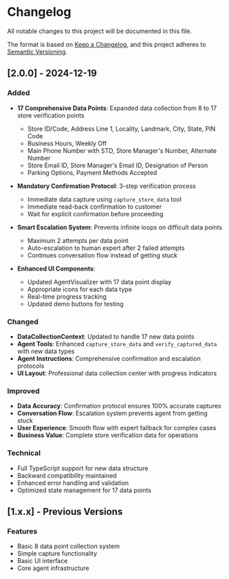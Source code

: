 # Changelog

All notable changes to this project will be documented in this file.

The format is based on [Keep a Changelog](https://keepachangelog.com/en/1.0.0/),
and this project adheres to [Semantic Versioning](https://semver.org/spec/v2.0.0.html).

## [2.0.0] - 2024-12-19

### Added
- **17 Comprehensive Data Points**: Expanded data collection from 8 to 17 store verification points
  - Store ID/Code, Address Line 1, Locality, Landmark, City, State, PIN Code
  - Business Hours, Weekly Off
  - Main Phone Number with STD, Store Manager's Number, Alternate Number  
  - Store Email ID, Store Manager's Email ID, Designation of Person
  - Parking Options, Payment Methods Accepted

- **Mandatory Confirmation Protocol**: 3-step verification process
  - Immediate data capture using `capture_store_data` tool
  - Immediate read-back confirmation to customer
  - Wait for explicit confirmation before proceeding

- **Smart Escalation System**: Prevents infinite loops on difficult data points
  - Maximum 2 attempts per data point
  - Auto-escalation to human expert after 2 failed attempts
  - Continues conversation flow instead of getting stuck

- **Enhanced UI Components**:
  - Updated AgentVisualizer with 17 data point display
  - Appropriate icons for each data type
  - Real-time progress tracking
  - Updated demo buttons for testing

### Changed
- **DataCollectionContext**: Updated to handle 17 new data points
- **Agent Tools**: Enhanced `capture_store_data` and `verify_captured_data` with new data types
- **Agent Instructions**: Comprehensive confirmation and escalation protocols
- **UI Layout**: Professional data collection center with progress indicators

### Improved
- **Data Accuracy**: Confirmation protocol ensures 100% accurate captures
- **Conversation Flow**: Escalation system prevents agent from getting stuck
- **User Experience**: Smooth flow with expert fallback for complex cases
- **Business Value**: Complete store verification data for operations

### Technical
- Full TypeScript support for new data structure
- Backward compatibility maintained
- Enhanced error handling and validation
- Optimized state management for 17 data points

## [1.x.x] - Previous Versions

### Features
- Basic 8 data point collection system
- Simple capture functionality  
- Basic UI interface
- Core agent infrastructure 